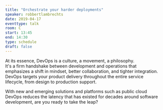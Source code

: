 ```yaml
---
title: "Orchestrate your harder deployments"
speaker: robbertlambrechts
date: 2019-04-17
eventtype: talk
room: C
start: 13:45
end: 14:30
type: schedule
draft: false
---
```


At its essence, DevOps is a culture, a movement, a philosophy.  
It's a firm handshake between development and operations that emphasizes a shift in mindset,
better collaboration, and tighter integration.  
DevOps targets your product delivery throughout the entire service lifecycle, from design to production support.  

With new and emerging solutions and platforms such as public cloud DevOps reduces the latency
that has existed for decades around software development, are you ready to take the leap?  

